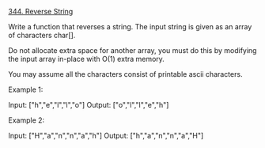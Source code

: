 [344. Reverse String](https://leetcode.com/problems/reverse-string/)

Write a function that reverses a string. The input string is given as an array of characters char[].

Do not allocate extra space for another array, you must do this by modifying the input array in-place with O(1) extra memory.

You may assume all the characters consist of printable ascii characters.

 

Example 1:

Input: ["h","e","l","l","o"]
Output: ["o","l","l","e","h"]

Example 2:

Input: ["H","a","n","n","a","h"]
Output: ["h","a","n","n","a","H"]
